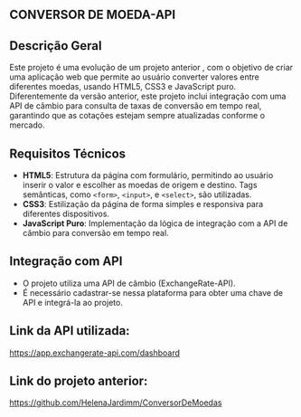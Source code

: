 ##  CONVERSOR DE MOEDA-API
  ## Descrição Geral
Este projeto é uma evolução de um projeto anterior , com o objetivo de criar uma aplicação web que permite ao usuário converter valores entre diferentes moedas, usando HTML5, CSS3 e JavaScript puro. Diferentemente da versão anterior, este projeto inclui integração com uma API de câmbio para consulta de taxas de conversão em tempo real, garantindo que as cotações estejam sempre atualizadas conforme o mercado.  

## Requisitos Técnicos  
- **HTML5**: Estrutura da página com formulário, permitindo ao usuário inserir o valor e escolher as moedas de origem e destino. Tags semânticas, como `<form>`, `<input>`, e `<select>`, são utilizadas.
- **CSS3**: Estilização da página de forma simples e responsiva para diferentes dispositivos.
- **JavaScript Puro**: Implementação da lógica de integração com a API de câmbio para conversão em tempo real.
## Integração com API
- O projeto utiliza uma API de câmbio (ExchangeRate-API).
- É necessário cadastrar-se nessa plataforma para obter uma chave de API e integrá-la ao projeto.

## Link da API utilizada:
https://app.exchangerate-api.com/dashboard 

## Link do projeto anterior:
https://github.com/HelenaJardimm/ConversorDeMoedas